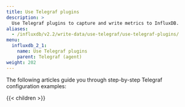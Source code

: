 ```yaml
---
title: Use Telegraf plugins
description: >
  Use Telegraf plugins to capture and write metrics to InfluxDB.
aliases:
  - /influxdb/v2.2/write-data/use-telegraf/use-telegraf-plugins/
menu:
  influxdb_2_1:
    name: Use Telegraf plugins
    parent: Telegraf (agent)
weight: 202
---
```


The following articles guide you through step-by-step Telegraf configuration examples:

{{< children >}}
